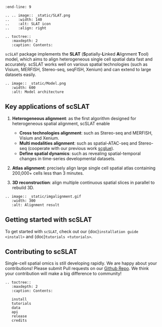 ```{include} ../README.md
:end-line: 9
```

```{eval-rst}
.. .. image:: _static/SLAT.png
..    :width: 140
..    :alt: SLAT icon
..    :align: right
```

```{eval-rst}
.. toctree::
   :maxdepth: 2
   :caption: Contents:
```

``scSLAT`` package implements the **SLAT** (**S**patially-**L**inked **A**lignment **T**ool) model, which aims to align heterogeneous single cell spatial data fast and accurately. scSLAT works well on various spatial technologies (such as Visium, MERFISH, Stereo-seq, seqFISH, Xenium) and can extend to large datasets easily.

```{eval-rst}
.. image:: _static/Model.png
   :width: 600
   :alt: Model architecture
```

## Key applications of scSLAT

1. **Heterogeneous alignment**: as the first algorithm designed for heterogeneous spatial alignment, scSLAT enable

    * **Cross technologies alignment**: such as Stereo-seq and MERFISH, Visium and Xenium.
    * **Multi modalities alignment**: such as spatial-ATAC-seq and Stereo-seq (cooperate with our previous work [scglue](https://scglue.readthedocs.io/en/latest/)). 
    * **Define spatial dynamics**: such as revealing spatial-temporal changes in time-series developmental datasets.

2. **Atlas alignment**: precisely align large single cell spatial atlas containing 200,000+ cells less than 3 minutes.

3. **3D reconstruction**: align multiple continuous spatial slices in parallel to rebuild 3D.

```{eval-rst}
.. image:: _static/imgalignment.gif
   :width: 300
   :alt: Alignment result
```

## Getting started with scSLAT
To get started with ``scSLAT``, check out our {doc}`installation guide <install>` and {doc}`tutorials <tutorials>`.

## Contributing to scSLAT
Single-cell spatial omics is still developing rapidly. We are happy about your contributions! Please submit Pull requests on our [Github Repo](https://github.com/gao-lab/SLAT). We think your contribution will make a big difference to community!


```{eval-rst}
.. toctree::
   :maxdepth: 2
   :caption: Contents:

   install
   tutorials
   data
   api
   release
   credits

```